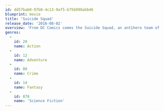 ```yaml
---
id: dd57bab0-97b0-4c13-9af5-b75b998abb46
blueprint: movie
title: 'Suicide Squad'
release_date: '2016-08-02'
overview: 'From DC Comics comes the Suicide Squad, an antihero team of incarcerated supervillains who act as deniable assets for the United States government, undertaking high-risk black ops missions in exchange for commuted prison sentences.'
genres:
  -
    id: 28
    name: Action
  -
    id: 12
    name: Adventure
  -
    id: 80
    name: Crime
  -
    id: 14
    name: Fantasy
  -
    id: 878
    name: 'Science Fiction'
---
```

